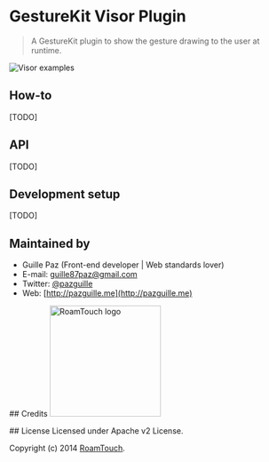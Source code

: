 # GestureKit Visor Plugin

> A GestureKit plugin to show the gesture drawing to the user at runtime.

<img src="https://i.cloudup.com/ijtx3QomJW.gif" alt="Visor examples">

## How-to
[TODO]

## API
[TODO]

## Development setup
[TODO]

## Maintained by
- Guille Paz (Front-end developer | Web standards lover)
- E-mail: [guille87paz@gmail.com](mailto:guille87paz@gmail.com)
- Twitter: [@pazguille](http://twitter.com/pazguille)
- Web: [http://pazguille.me](http://pazguille.me)

## Credits
<img src="http://www.gesturekit.com/assets/img/roamtouch.png" width="200" alt="RoamTouch logo">

## License
Licensed under Apache v2 License.

Copyright (c) 2014 [RoamTouch](http://github.com/RoamTouch).
